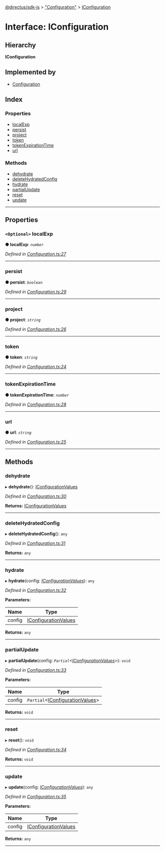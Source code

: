 [@directus/sdk-js](../README.md) > ["Configuration"](../modules/_configuration_.md) > [IConfiguration](../interfaces/_configuration_.iconfiguration.md)

# Interface: IConfiguration

## Hierarchy

**IConfiguration**

## Implemented by

* [Configuration](../classes/_configuration_.configuration.md)

## Index

### Properties

* [localExp](_configuration_.iconfiguration.md#localexp)
* [persist](_configuration_.iconfiguration.md#persist)
* [project](_configuration_.iconfiguration.md#project)
* [token](_configuration_.iconfiguration.md#token)
* [tokenExpirationTime](_configuration_.iconfiguration.md#tokenexpirationtime)
* [url](_configuration_.iconfiguration.md#url)

### Methods

* [dehydrate](_configuration_.iconfiguration.md#dehydrate)
* [deleteHydratedConfig](_configuration_.iconfiguration.md#deletehydratedconfig)
* [hydrate](_configuration_.iconfiguration.md#hydrate)
* [partialUpdate](_configuration_.iconfiguration.md#partialupdate)
* [reset](_configuration_.iconfiguration.md#reset)
* [update](_configuration_.iconfiguration.md#update)

---

## Properties

<a id="localexp"></a>

### `<Optional>` localExp

**● localExp**: *`number`*

*Defined in [Configuration.ts:27](https://github.com/janbiasi/sdk-js/blob/a08c70e/src/Configuration.ts#L27)*

___
<a id="persist"></a>

###  persist

**● persist**: *`boolean`*

*Defined in [Configuration.ts:29](https://github.com/janbiasi/sdk-js/blob/a08c70e/src/Configuration.ts#L29)*

___
<a id="project"></a>

###  project

**● project**: *`string`*

*Defined in [Configuration.ts:26](https://github.com/janbiasi/sdk-js/blob/a08c70e/src/Configuration.ts#L26)*

___
<a id="token"></a>

###  token

**● token**: *`string`*

*Defined in [Configuration.ts:24](https://github.com/janbiasi/sdk-js/blob/a08c70e/src/Configuration.ts#L24)*

___
<a id="tokenexpirationtime"></a>

###  tokenExpirationTime

**● tokenExpirationTime**: *`number`*

*Defined in [Configuration.ts:28](https://github.com/janbiasi/sdk-js/blob/a08c70e/src/Configuration.ts#L28)*

___
<a id="url"></a>

###  url

**● url**: *`string`*

*Defined in [Configuration.ts:25](https://github.com/janbiasi/sdk-js/blob/a08c70e/src/Configuration.ts#L25)*

___

## Methods

<a id="dehydrate"></a>

###  dehydrate

▸ **dehydrate**(): [IConfigurationValues](_configuration_.iconfigurationvalues.md)

*Defined in [Configuration.ts:30](https://github.com/janbiasi/sdk-js/blob/a08c70e/src/Configuration.ts#L30)*

**Returns:** [IConfigurationValues](_configuration_.iconfigurationvalues.md)

___
<a id="deletehydratedconfig"></a>

###  deleteHydratedConfig

▸ **deleteHydratedConfig**(): `any`

*Defined in [Configuration.ts:31](https://github.com/janbiasi/sdk-js/blob/a08c70e/src/Configuration.ts#L31)*

**Returns:** `any`

___
<a id="hydrate"></a>

###  hydrate

▸ **hydrate**(config: *[IConfigurationValues](_configuration_.iconfigurationvalues.md)*): `any`

*Defined in [Configuration.ts:32](https://github.com/janbiasi/sdk-js/blob/a08c70e/src/Configuration.ts#L32)*

**Parameters:**

| Name | Type |
| ------ | ------ |
| config | [IConfigurationValues](_configuration_.iconfigurationvalues.md) |

**Returns:** `any`

___
<a id="partialupdate"></a>

###  partialUpdate

▸ **partialUpdate**(config: *`Partial`<[IConfigurationValues](_configuration_.iconfigurationvalues.md)>*): `void`

*Defined in [Configuration.ts:33](https://github.com/janbiasi/sdk-js/blob/a08c70e/src/Configuration.ts#L33)*

**Parameters:**

| Name | Type |
| ------ | ------ |
| config | `Partial`<[IConfigurationValues](_configuration_.iconfigurationvalues.md)> |

**Returns:** `void`

___
<a id="reset"></a>

###  reset

▸ **reset**(): `void`

*Defined in [Configuration.ts:34](https://github.com/janbiasi/sdk-js/blob/a08c70e/src/Configuration.ts#L34)*

**Returns:** `void`

___
<a id="update"></a>

###  update

▸ **update**(config: *[IConfigurationValues](_configuration_.iconfigurationvalues.md)*): `any`

*Defined in [Configuration.ts:35](https://github.com/janbiasi/sdk-js/blob/a08c70e/src/Configuration.ts#L35)*

**Parameters:**

| Name | Type |
| ------ | ------ |
| config | [IConfigurationValues](_configuration_.iconfigurationvalues.md) |

**Returns:** `any`

___

